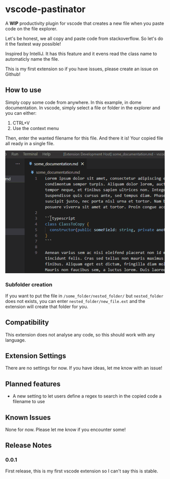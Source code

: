 # vscode-pastinator

A **WIP** productivity plugin for vscode that creates a new file when you paste code on the file explorer.

Let's be honest, we all copy and paste code from stackoverflow. So let's do it the fastest way possible!

Inspired by IntelliJ. It has this feature and it evens read the class name to automaticly name the file.

This is my first extension so if you have issues, please create an issue on Github!

## How to use

Simply copy some code from anywhere. In this example, in dome documentation.
In vscode, simply select a file or folder in the explorer and you can either:

1. CTRL+V
1. Use the context menu

Then, enter the wanted filename for this file. And there it is! Your copied file all ready in a single file.

![example](docs/images/example.gif)

### Subfolder creation

If you want to put the file in `/some_folder/nested_folder/` but `nested_folder` does not exists, you can enter `nested_folder/new_file.ext` and the extension will create that folder for you.

## Compatibility

This extension does not analyse any code, so this should work with any language.

## Extension Settings

There are no settings for now. If you have ideas, let me know with an issue!

## Planned features

- A new setting to let users define a regex to search in the copied code a filename to use

## Known Issues

None for now. Please let me know if you encounter some!

## Release Notes

### 0.0.1

First release, this is my first vscode extension so I can't say this is stable.
